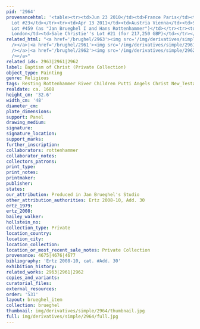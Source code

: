 ```yaml
---
pid: '2964'
provenancehtml: '<table><tr><td>Jun 23 2010</td><td>France Paris</td><td>Sale Christie''s
  Lot #23</td></tr><tr><td>Apr 13 2011</td><td>Austria Vienna</td><td>Sale Dorotheum
  Lot #459 (as "Jan Brueghel I and Hans Rottenhammer")</td></tr><tr><td>Dec 4 2012</td><td>England
  London</td><td>Sale Christie''s Lot #21 (for 217,250 GBP)</td></tr></table>'
related_html: "<a href='/brughel/2963'><img src='/img/derivatives/simple/2963/thumbnail.jpg'
  /></a>|<a href='/brughel/2961'><img src='/img/derivatives/simple/2961/thumbnail.jpg'
  /></a>|<a href='/brughel/2962'><img src='/img/derivatives/simple/2962/thumbnail.jpg'
  /></a>"
related_ids: 2963|2961|2962
label: Baptism of Christ (Private Collection)
object_type: Painting
genre: Religious
tags: Resting Rottenhammer River Children Putti Angels Christ New_Testament
realdate: ca. 1608
height_cm: '32.6'
width_cm: '48'
diameter_cm:
plate_dimensions:
support: Panel
drawing_medium:
signature:
signature_location:
support_marks:
further_inscription:
collaborators: rottenhammer
collaborator_notes:
collectors_patrons:
print_type:
print_notes:
printmaker:
publisher:
states:
our_attribution: Produced in Jan Brueghel's Studio
other_attribution_authorities: Ertz 2008-10, Add. 30
ertz_1979:
ertz_2008:
bailey_walker:
hollstein_no:
collection_type: Private
location_country:
location_city:
location_collection:
location_or_most_recent_sale_notes: Private Collection
provenance: 4675|4676|4677
bibliography: 'Ertz 2008-10, cat. #Add. 30'
exhibition_history:
related_works: 2963|2961|2962
copies_and_variants:
curatorial_files:
external_resources:
order: '531'
layout: brueghel_item
collection: brueghel
thumbnail: img/derivatives/simple/2964/thumbnail.jpg
full: img/derivatives/simple/2964/full.jpg
---
```

